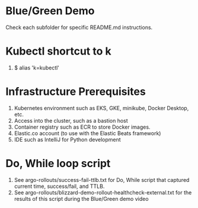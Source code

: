 # Blue/Green Demo
Check each subfolder for specific README.md instructions.

# Kubectl shortcut to k
1. $ alias 'k=kubectl'

# Infrastructure Prerequisites
1. Kubernetes environment such as EKS, GKE, minikube, 
Docker Desktop, etc.
2. Access into the cluster, such as a bastion host
3. Container registry such as ECR to store Docker images.
4. Elastic.co account (to use with the Elastic Beats framework)
5. IDE such as IntelliJ for Python development

# Do, While loop script
1. See argo-rollouts/success-fail-ttlb.txt for Do, While script that captured current time, success/fail, and TTLB.
2. See argo-rollouts/blizzard-demo-rollout-healthcheck-external.txt for the results of this script during the Blue/Green demo video

